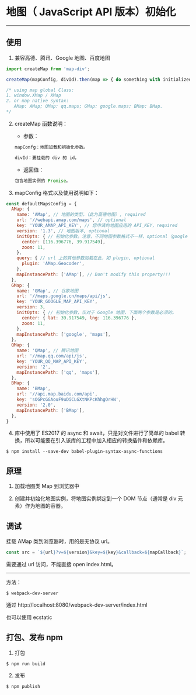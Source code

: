 # 地图（ JavaScript API 版本）初始化
---

## 使用

1. 兼容高德、腾讯、Google 地图、百度地图

```js
import createMap from 'map-div';

createMap(mapConfig, divId).then(map => { do something with initialized map instance });

/* using map global Class: 
1. window.XMap / XMap
2. or map native syntax:
   AMap: AMap; QMap: qq.maps; GMap: google.maps; BMap: BMap.
*/
```

2. createMap 函数说明：

    - 参数：
    ```js
    mapConfg：地图加载和初始化参数。

    divId：要挂载的 div 的 id。
    ```

    - 返回值：
    ```js
    包含地图实例的 Promise。
    ```

3. mapConfig 格式以及使用说明如下：
```js
const defaultMapsConfig = {
  AMap: {
    name: 'AMap', // 地图的类型，（此为高德地图）, required
    url: '//webapi.amap.com/maps', // optional
    key: 'YOUR_AMAP_API_KEY', // 您申请的地图应用的 API_KEY，required
    version: '1.3', // 地图版本, optional
    initOpts: { // 初始化参数。注意，不同地图参数格式不一样，optional（google 地图 required）
      center: [116.396776, 39.917549],
      zoom: 11,
    },
    query: { // url 上的其他参数加载在此，如 plugin, optional
      plugin: 'AMap.Geocoder',
    },
    mapInstancePath: ['AMap'], // Don't modify this property!!!
  },
  GMap: {
    name: 'GMap', // 谷歌地图
    url: '//maps.google.cn/maps/api/js',
    key: 'YOUR_GOOGLE_MAP_API_KEY',
    version: 3,
    initOpts: { // 初始化参数，仅对于 Google 地图，下面两个参数是必须的。
      center: { lat: 39.917549, lng: 116.396776 },
      zoom: 11,
    },
    mapInstancePath: ['google', 'maps'],
  },
  QMap: {
    name: 'QMap', // 腾讯地图
    url: '//map.qq.com/api/js',
    key: 'YOUR_QQ_MAP_API_KEY',
    version: '2',
    mapInstancePath: ['qq', 'maps'],
  },
  BMap: {
    name: 'BMap',
    url: '//api.map.baidu.com/api',
    key: 'sOGPcGGAouF9uDiCLGXtNKPcKhhgOrHN',
    version: '2.0',
    mapInstancePath: ['BMap'],
  },
}
```

4. 库中使用了 ES2017 的 async 和 await，只是对文件进行了简单的 babel 转换，所以可能要在引入该库的工程中加入相应的转换插件和依赖库。

```console
$ npm install --save-dev babel-plugin-syntax-async-functions
```

## 原理

1. 加载地图类 Map 到浏览器中

2. 创建并初始化地图实例，将地图实例绑定到一个 DOM 节点（通常是 div 元素）作为地图的容器。

## 调试 

挂载 AMap 类到浏览器时，用的是无协议 url。

```js
const src = `${url}?v=${version}&key=${key}&callback=${mapCallback}`;
```

需要通过 url 访问，不能直接 open index.html。

---

方法：

```console
$ webpack-dev-server
```

通过 http://localhost:8080/webpack-dev-server/index.html

也可以使用 ecstatic

## 打包、发布 npm

1. 打包

```console
$ npm run build
```

2. 发布

```console
$ npm publish 
```

